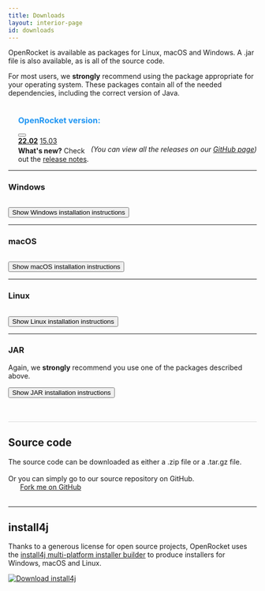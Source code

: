 ```yaml
---
title: Downloads
layout: interior-page
id: downloads
---
```


OpenRocket is available as packages for Linux, macOS and Windows.  A .jar file
is also available, as is all of the source code.

For most users, we **strongly** recommend using the package
appropriate for your operating system. These packages contain all of
the needed dependencies, including the correct version of Java.

<div style="width: 100%;">
  <h3 style="display: inline-block; color: #2196f3; margin-left: 20px;">OpenRocket version: </h3>
  <div class="dropdown" style="margin-left: 20px">
    <button class="dropbtn dropbtn-light" id="dropbtn"></button>
    <div id="dropdown-content" class="dropdown-content">
      <a href="downloads.html?vers=22.02"><b>22.02</b></a>
      <a href="downloads.html?vers=15.03">15.03</a>
    </div>
  </div>
  <div style="float: right;"><i>(You can view all the releases on our <a href="https://github.com/openrocket/openrocket/releases">GitHub page</a>)</i></div>
</div>
<div style="margin-left: 20px; margin-top: 3px;">
  <strong>What's new?</strong> Check out the <a href="release_notes.html">release notes</a>.
</div>

<hr class="separator-downloads"/>

<div id="downloads-content">
  <div id="content-Windows">
    <h3 class="downloads-os-title"><i class="fa-brands fa-windows"></i> Windows</h3>
    <a class="btn btn-primary btn-lg" role="button"></a>
    <button type="button" class="collapsible" style="margin-top: 15px">Show Windows installation instructions</button>
    <div id="instructions-Windows" class="collapsible-content"></div>
  </div>

  <hr class="separator-downloads"/>

  <div id="content-macOS">
    <h3 class="downloads-os-title"><i class="fa-brands fa-apple"></i> macOS</h3>
    <div id="fillContent-macOS">
    </div>
    <a class="btn btn-primary btn-lg" role="button"></a>
    <button type="button" class="collapsible" style="margin-top: 15px">Show macOS installation instructions</button>
    <div id="instructions-macOS" class="collapsible-content"></div>
  </div>

  <hr class="separator-downloads"/>

  <div id="content-Linux">
    <h3 class="downloads-os-title"><i class="fa-brands fa-linux"></i> Linux</h3>
    <a class="btn btn-primary btn-lg" role="button"></a>
    <button type="button" class="collapsible" style="margin-top: 15px">Show Linux installation instructions</button>
    <div id="instructions-Linux" class="collapsible-content"></div>
  </div>

  <hr class="separator-downloads"/>

  <div id="content-JAR">
    <h3 class="downloads-os-title"><i class="fa-brands fa-java"></i> JAR</h3>
    Again, we <b>strongly</b> recommend you use one of the packages described above.<br/>
    <a class="btn btn-primary btn-lg" role="button"></a>
    <button type="button" class="collapsible" style="margin-top: 15px">Show JAR installation instructions</button>
    <div id="instructions-JAR" class="collapsible-content"></div>
  </div>

  <br>
  <br>
  <hr style="height: 0px;
    border: none;
    border-top: 1px solid #d8d8d8;"/>

  <div id="content-source">
    <h2>Source code</h2>
    The source code can be downloaded as either a .zip file or a .tar.gz file. 
    <div>
      <a id="source-zip" class="btn btn-primary btn-lg" role="button"></a>  
      <a id="source-tar.gz" class="btn btn-primary btn-lg" role="button"></a>
    </div>
  </div>
</div>

<br>
Or you can simply go to our source repository on GitHub. 
<div><a class="btn btn-success btn-lg" href="https://github.com/openrocket/openrocket" target="_blank" role="button"><i class="fa-brands fa-github" style="margin-right: 1.5rem"></i>Fork me on GitHub</a></div>

<br>
<hr/>

## install4j
Thanks to a generous license for open source projects, OpenRocket uses
the [install4j multi-platform installer builder](https://www.ej-technologies.com/products/install4j/overview.html) to produce installers for Windows, macOS and Linux. 

<a href="https://www.ej-technologies.com/products/install4j/overview.html" role="button">
    <img alt="Download install4j" src="/img/install4j_download_btn.png">
</a>

<script type="text/javascript" src="/downloads/downloads_config.js" defer></script>
<script type="text/javascript" src="/js/fill_downloads.js" defer></script>